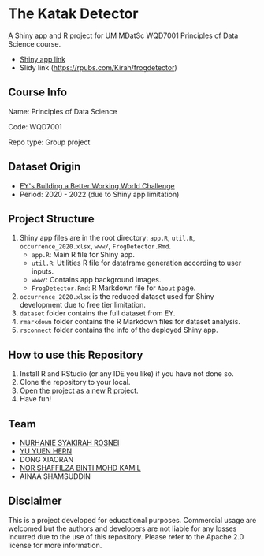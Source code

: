 # The Katak Detector
A Shiny app and R project for UM MDatSc WQD7001 Principles of Data Science course.

- [Shiny app link](https://yuenherny.shinyapps.io/thekatakdetector/)
- Slidy link (https://rpubs.com/Kirah/frogdetector)

## Course Info
Name: Principles of Data Science

Code: WQD7001

Repo type: Group project

## Dataset Origin
- [EY's Building a Better Working World Challenge](https://challenge.ey.com/challenges/level-1-local-frog-discovery-tool-SXnArnHsm/data-description)
- Period: 2020 - 2022 (due to Shiny app limitation)

## Project Structure
1. Shiny app files are in the root directory: `app.R`, `util.R`, `occurrence_2020.xlsx`, `www/`, `FrogDetector.Rmd`.
   - `app.R`: Main R file for Shiny app.
   - `util.R`: Utilities R file for dataframe generation according to user inputs.
   - `www/`: Contains app background images.
   - `FrogDetector.Rmd`: R Markdown file for `About` page.
3. `occurrence_2020.xlsx` is the reduced dataset used for Shiny development due to free tier limitation.
4. `dataset` folder contains the full dataset from EY.
5. `rmarkdown` folder contains the R Markdown files for dataset analysis.
6. `rsconnect` folder contains the info of the deployed Shiny app.

## How to use this Repository
1. Install R and RStudio (or any IDE you like) if you have not done so.
2. Clone the repository to your local.
3. [Open the project as a new R project.](https://support.rstudio.com/hc/en-us/articles/200526207-Using-RStudio-Projects)
4. Have fun!

## Team
- [NURHANIE SYAKIRAH ROSNEI](https://github.com/Jennieus)
- [YU YUEN HERN](https://github.com/yuenherny)
- DONG XIAORAN
- [NOR SHAFFILZA BINTI MOHD KAMIL](https://github.com/Shaffilza) 
- AINAA SHAMSUDDIN

## Disclaimer
This is a project developed for educational purposes. 
Commercial usage are welcomed but the authors and developers are not liable for any losses incurred due to the use of this repository.
Please refer to the Apache 2.0 license for more information.
